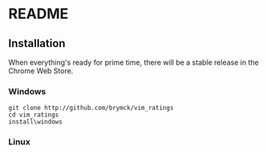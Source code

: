 README
======


Installation
------------

When everything's ready for prime time, there will be a stable release in the
Chrome Web Store.

### Windows

    git clone http://github.com/brymck/vim_ratings
    cd vim_ratings
    install\windows

### Linux
